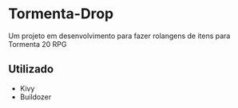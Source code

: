 # Tormenta-Drop
Um projeto em desenvolvimento para fazer rolangens de itens para Tormenta 20 RPG

## Utilizado
- Kivy
- Buildozer
